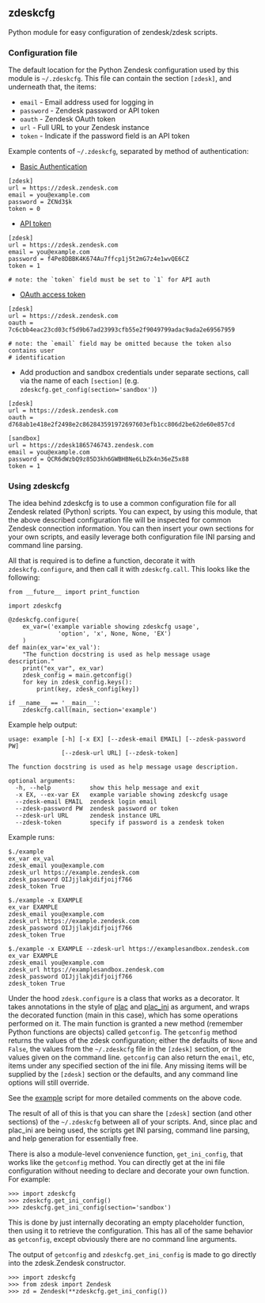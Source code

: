 ## zdeskcfg

Python module for easy configuration of zendesk/zdesk scripts.

### Configuration file

The default location for the Python Zendesk configuration used by this module
is `~/.zdeskcfg`. This file can contain the section `[zdesk]`, and underneath
that, the items:

* `email` - Email address used for logging in
* `password` - Zendesk password or API token
* `oauth` - Zendesk OAuth token
* `url` - Full URL to your Zendesk instance
* `token` - Indicate if the password field is an API token

Example contents of `~/.zdeskcfg`, separated by method of authentication:

* [Basic Authentication](https://developer.zendesk.com/rest_api/docs/support/introduction#basic-authentication)
```
[zdesk]
url = https://zdesk.zendesk.com
email = you@example.com
password = Z€Nd3$k
token = 0
```

* [API token](https://developer.zendesk.com/rest_api/docs/support/introduction#api-token)
```
[zdesk]
url = https://zdesk.zendesk.com
email = you@example.com
password = f4Pe8DBBK4K674Au7ffcp1j5t2mG7z4e1wvQE6CZ
token = 1

# note: the `token` field must be set to `1` for API auth
```

* [OAuth access token](https://developer.zendesk.com/rest_api/docs/support/introduction#oauth-access-token)
```
[zdesk]
url = https://zdesk.zendesk.com
oauth = 7c6cbb4eac23cd03cf5d9b67ad23993cfb55e2f9049799adac9ada2e69567959

# note: the `email` field may be omitted because the token also contains user
# identification
```

* Add production and sandbox credentials under separate sections, call via the
name of each `[section]` (e.g. `zdeskcfg.get_config(section='sandbox')`)
```
[zdesk]
url = https://zdesk.zendesk.com
oauth = d768ab1e418e2f2498e2c862843591972697603efb1cc806d2be62de60e857cd

[sandbox]
url = https://zdesk1865746743.zendesk.com
email = you@example.com
password = QCR6dWzbQ9z85D3kh6GWBHBNe6LbZk4n36eZ5x88
token = 1
```

### Using zdeskcfg

The idea behind zdeskcfg is to use a common configuration file for all Zendesk
related (Python) scripts. You can expect, by using this module, that the above
described configuration file will be inspected for common Zendesk connection
information. You can then insert your own sections for your own scripts, and
easily leverage both configuration file INI parsing and command line parsing.

All that is required is to define a function, decorate it with
`zdeskcfg.configure`,  and then call it with `zdeskcfg.call`. This looks like
the following:

    from __future__ import print_function

    import zdeskcfg

    @zdeskcfg.configure(
        ex_var=('example variable showing zdeskcfg usage',
                  'option', 'x', None, None, 'EX')
        )
    def main(ex_var='ex_val'):
        "The function docstring is used as help message usage description."
        print("ex_var", ex_var)
        zdesk_config = main.getconfig()
        for key in zdesk_config.keys():
            print(key, zdesk_config[key])

    if __name__ == '__main__':
        zdeskcfg.call(main, section='example')

Example help output:

    usage: example [-h] [-x EX] [--zdesk-email EMAIL] [--zdesk-password PW]
                   [--zdesk-url URL] [--zdesk-token]

    The function docstring is used as help message usage description.

    optional arguments:
      -h, --help           show this help message and exit
      -x EX, --ex-var EX   example variable showing zdeskcfg usage
      --zdesk-email EMAIL  zendesk login email
      --zdesk-password PW  zendesk password or token
      --zdesk-url URL      zendesk instance URL
      --zdesk-token        specify if password is a zendesk token

Example runs:

    $./example
    ex_var ex_val
    zdesk_email you@example.com
    zdesk_url https://example.zendesk.com
    zdesk_password OIJjjlakjdifjoijf766
    zdesk_token True

    $./example -x EXAMPLE
    ex_var EXAMPLE
    zdesk_email you@example.com
    zdesk_url https://example.zendesk.com
    zdesk_password OIJjjlakjdifjoijf766
    zdesk_token True

    $./example -x EXAMPLE --zdesk-url https://examplesandbox.zendesk.com
    ex_var EXAMPLE
    zdesk_email you@example.com
    zdesk_url https://examplesandbox.zendesk.com
    zdesk_password OIJjjlakjdifjoijf766
    zdesk_token True


Under the hood `zdesk.configure` is a class that works as a decorator. It takes
annotations in the style of [plac](https://code.google.com/p/plac/) and
[plac\_ini](https://github.com/fprimex/plac_ini) as argument, and wraps the
decorated function (main in this case), which has some operations performed on
it. The main function is granted a new method (remember Python functions are
objects) called `getconfig`. The `getconfig` method returns the values of the
zdesk configuration; either the defaults of `None` and `False`, the values from
the `~/.zdeskcfg` file in the `[zdesk]` section, or the values given on the
command line. `getconfig` can also return the `email`, etc, items under any
specified section of the ini file. Any missing items will be supplied by the
`[zdesk]` section or the defaults, and any command line options will still
override.

See the [example](https://github.com/fprimex/zdeskcfg/blob/master/example)
script for more detailed comments on the above code.

The result of all of this is that you can share the `[zdesk]` section (and
other sections) of the `~/.zdeskcfg` between all of your scripts. And, since
plac and plac\_ini are being used, the scripts get INI parsing, command line
parsing, and help generation for essentially free.

There is also a module-level convenience function, `get_ini_config`, that works
like the `getconfig` method. You can directly get at the ini file configuration
without needing to declare and decorate your own function. For example:

    >>> import zdeskcfg
    >>> zdeskcfg.get_ini_config()
    >>> zdeskcfg.get_ini_config(section='sandbox')

This is done by just internally decorating an empty placeholder function, then
using it to retrieve the configuration. This has all of the same behavior as
`getconfig`, except obviously there are no command line arguments.

The output of `getconfig` and `zdeskcfg.get_ini_config` is made to go directly
into the zdesk.Zendesk constructor.

    >>> import zdeskcfg
    >>> from zdesk import Zendesk
    >>> zd = Zendesk(**zdeskcfg.get_ini_config())

